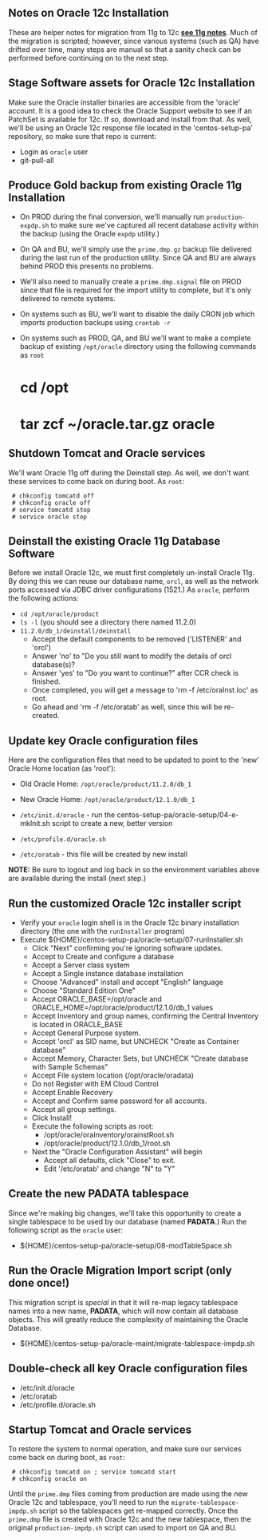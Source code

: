 Notes on Oracle 12c Installation
--------------------------------

These are helper notes for migration from 11g to 12c **[see 11g notes][1]**. Much of the migration is scripted; however, since various systems (such as QA) have drifted over time, many steps are manual so that a sanity check can be performed before continuing on to the next step.

## Stage Software assets for Oracle 12c Installation

Make sure the Oracle installer binaries are accessible from the 'oracle' account.  It is a good idea to check the Oracle Support website to see if an PatchSet is available for 12c.  If so, download and install from that.  As well, we'll be using an Oracle 12c response file located in the 'centos-setup-pa' repository, so make sure that repo is current:

 * Login as `oracle` user
 * git-pull-all

## Produce **Gold** backup from existing Oracle 11g Installation

 * On PROD during the final conversion, we'll manually run `production-expdp.sh` to make sure we've captured all recent database activity within the backup (using the Oracle `expdp` utility.)
 * On QA and BU, we'll simply use the `prime.dmp.gz` backup file delivered during the last run of the production utility. Since QA and BU are always behind PROD this presents no problems.
 * We'll also need to manually create a `prime.dmp.signal` file on PROD since that file is required for the import utility to complete, but it's only delivered to remote systems.
 * On systems such as BU, we'll want to disable the daily CRON job which imports production backups using `crontab -r`
 * On systems such as PROD, QA, and BU we'll want to make a complete backup of existing `/opt/oracle` directory using the following commands as `root`

     # cd /opt
     # tar zcf ~/oracle.tar.gz oracle

## Shutdown Tomcat and Oracle services

We'll want Oracle 11g off during the Deinstall step.  As well, we don't want these services to come back on during boot. As `root`:

     # chkconfig tomcatd off
     # chkconfig oracle off
     # service tomcatd stop
     # service oracle stop

## Deinstall the existing Oracle 11g Database Software

Before we install Oracle 12c, we must first completely un-install Oracle 11g.  By doing this we can reuse our database name, `orcl`, as well as the network ports accessed via JDBC driver configurations (1521.)  As `oracle`, perform the following actions:

 * `cd /opt/oracle/product`
 * `ls -l` (you should see a directory there named 11.2.0)
 * `11.2.0/db_1/deinstall/deinstall`
     * Accept the default components to be removed ('LISTENER' and 'orcl')
     * Answer 'no' to "Do you still want to modify the details of orcl database(s)?
     * Answer 'yes' to "Do you want to continue?" after CCR check is finished.
     * Once completed, you will get a message to 'rm -f /etc/oraInst.loc' as root.
     * Go ahead and 'rm -f /etc/oratab' as well, since this will be re-created.

## Update key Oracle configuration files

Here are the configuration files that need to be updated to point to the 'new' Oracle Home location (as 'root'):

 * Old Oracle Home: `/opt/oracle/product/11.2.0/db_1`
 * New Oracle Home: `/opt/oracle/product/12.1.0/db_1`

 * `/etc/init.d/oracle` - run the centos-setup-pa/oracle-setup/04-e-mkInit.sh script to create a new, better version
 * `/etc/profile.d/oracle.sh`
 * `/etc/oratab` - this file will be created by new install

**NOTE:** Be sure to logout and log back in so the environment variables above are available during the install (next step.)

## Run the customized Oracle 12c installer script

 * Verify your `oracle` login shell is in the Oracle 12c binary installation directory (the one with the `runInstaller` program)
 * Execute ${HOME}/centos-setup-pa/oracle-setup/07-runInstaller.sh
     * Click "Next" confirming you're ignoring software updates.
     * Accept to Create and configure a database
     * Accept a Server class system
     * Accept a Single instance database installation
     * Choose "Advanced" install and accept "English" language
     * Choose "Standard Edition One"
     * Accept ORACLE_BASE=/opt/oracle and ORACLE_HOME=/opt/oracle/product/12.1.0/db_1 values
     * Accept Inventory and group names, confirming the Central Inventory is located in ORACLE_BASE
     * Accept General Purpose system.
     * Accept 'orcl' as SID name, but UNCHECK "Create as Container database"
     * Accept Memory, Character Sets, but UNCHECK "Create database with Sample Schemas"
     * Accept File system location (/opt/oracle/oradata)
     * Do not Register with EM Cloud Control
     * Accept Enable Recovery
     * Accept and Confirm same password for all accounts.
     * Accept all group settings.
     * Click Install!
     * Execute the following scripts as root:
         * /opt/oracle/oraInventory/orainstRoot.sh
         * /opt/oracle/product/12.1.0/db_1/root.sh
     * Next the "Oracle Configuration Assistant" will begin
         * Accept all defaults, click "Close" to exit.
         * Edit '/etc/oratab' and change "N" to "Y"

## Create the new **PADATA** tablespace

Since we're making big changes, we'll take this opportunity to create a single tablespace to be used by our database (named **PADATA**.)  Run the following script as the `oracle` user:

 * ${HOME}/centos-setup-pa/oracle-setup/08-modTableSpace.sh

## Run the Oracle Migration Import script (only done once!)

This migration script is *special* in that it will re-map legacy tablespace names into a new name, **PADATA**, which will now contain all database objects. This will greatly reduce the complexity of maintaining the Oracle Database.

 * ${HOME}/centos-setup-pa/oracle-maint/migrate-tablespace-impdp.sh

## Double-check all key Oracle configuration files

 * /etc/init.d/oracle
 * /etc/oratab
 * /etc/profile.d/oracle.sh

## Startup Tomcat and Oracle services

To restore the system to normal operation, and make sure our services come back on during boot, as `root`:

     # chkconfig tomcatd on ; service tomcatd start
     # chkconfig oracle on

Until the `prime.dmp` files coming from production are made using the new Oracle 12c and tablespace, you'll need to run the `migrate-tablespace-impdp.sh` script so the tablespaces get re-mapped correctly.  Once the `prime.dmp` file is created with Oracle 12c and the new tablespace, then the original `production-impdp.sh` script can used to import on QA and BU.

  [1]: install-11g.md
